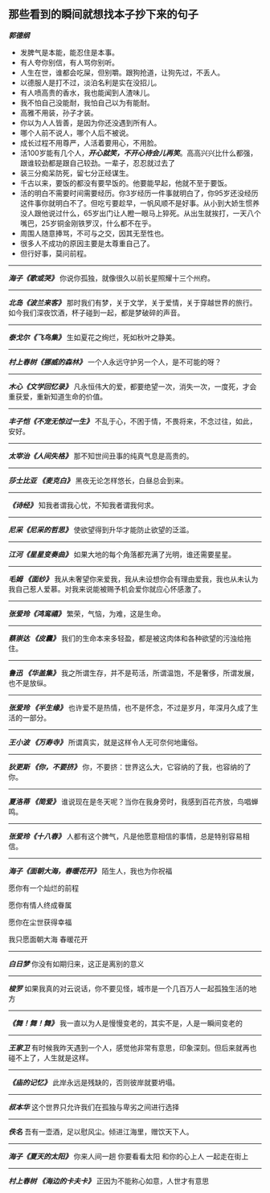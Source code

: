 ## 那些看到的瞬间就想找本子抄下来的句子

***郭德纲***
* 发脾气是本能，能忍住是本事。
* 有人夸你别信，有人骂你别听。
* 人生在世，谁都会吃屎，但别嚼。跟狗抢道，让狗先过，不丢人。
* 以德服人是打不过，淡泊名利是实在没招儿。
* 有人喷高贵的香水，我也能闻到人渣味儿。
* 我不怕自己没能耐，我怕自己以为有能耐。
* 高雅不用装，孙子才装。
* 你以为人人皆善，是因为你还没遇到所有人。
* 哪个人前不说人，哪个人后不被说。
* 成长过程不用尊严，人活着要用心，不用脸。
* 活100岁能有几个人，***开心就笑，不开心待会儿再笑***。高高兴兴比什么都强，跟谁较劲都是跟自己较劲。一辈子，忍忍就过去了
* 装三分痴呆防死，留七分正经谋生。
* 千古以来，要饭的都没有要早饭的。他要能早起，他就不至于要饭。
* 活的明白不需要时间需要经历。你3岁经历一件事就明白了，你95岁还没经历这件事你就明白不了。但吃亏要趁早，一帆风顺不是好事。从小到大娇生惯养没人跟他说过什么，65岁出门让人瞪一眼马上猝死。从出生就挨打，一天八个嘴巴，25岁铜金刚铁罗汉，什么都不在乎。
* 周围人随意捧骂，不可与之交，因其无至性也。
* 很多人不成功的原因主要是太尊重自己了。
* 但行好事，莫问前程。

---

***海子《歌或哭》***
你说你孤独，就像很久以前长星照耀十三个州府。

---
***北岛《波兰来客》***
那时我们有梦，关于文学，关于爱情，关于穿越世界的旅行。如今我们深夜饮酒，杯子碰到一起，都是梦破碎的声音。

---

***泰戈尔《飞鸟集》***
生如夏花之绚烂，死如秋叶之静美。

---

***村上春树《挪威的森林》***
一个人永远守护另一个人，是不可能的呀？

---

***木心《文学回忆录》***
凡永恒伟大的爱，都要绝望一次，消失一次，一度死，才会重获爱，重新知道生命的价值。

---

***丰子恺《不宠无惊过一生》***
不乱于心，不困于情，不畏将来，不念过往，如此，安好。

---

***太宰治《人间失格》***
那不知世间丑事的纯真气息是高贵的。

---

***莎士比亚 《麦克白》***
黑夜无论怎样悠长，白昼总会到来。

---

***《诗经》***
知我者谓我心忧，不知我者谓我何求。

---

***尼采《尼采的哲思》***
使欲望得到升华才能防止欲望的泛滥。

---

***江河《星星变奏曲》***
如果大地的每个角落都充满了光明，谁还需要星星。

---

***毛姆 《面纱》***
我从未奢望你来爱我，我从未设想你会有理由爱我，我也从未认为我自己惹人爱慕。对我来说能被赐予机会爱你就应心怀感激了。

---

***张爱玲《鸿鸾禧》***
繁荣，气恼，为难，这是生命。

---

***蔡崇达 《皮囊》***
我们的生命本来多轻盈，都是被这肉体和各种欲望的污浊给拖住。

---

***鲁迅 《华盖集》***
我之所谓生存，并不是苟活，所谓温饱，不是奢侈，所谓发展，也不是放纵。

---

***张爱玲 《半生缘》***
也许爱不是热情，也不是怀念，不过是岁月，年深月久成了生活的一部分。

---

***王小波 《万寿寺》***
所谓真实，就是这样令人无可奈何地庸俗。

---

***狄更斯 《你，不要挤》***
你，不要挤：世界这么大，它容纳的了我，也容纳的了你。

---

***夏洛蒂 《简爱》***
谁说现在是冬天呢？当你在我身旁时，我感到百花齐放，鸟唱蝉鸣。

---

***张爱玲《十八春》***
人都有这个脾气，凡是他愿意相信的事情，总是特别容易相信。

---

***海子《面朝大海，春暖花开》***
陌生人，我也为你祝福

愿你有一个灿烂的前程

愿你有情人终成眷属

愿你在尘世获得幸福

我只愿面朝大海 春暖花开

---

***白日梦***
你没有如期归来，这正是离别的意义

---

***梭罗***
如果我真的对云说话，你不要见怪，城市是一个几百万人一起孤独生活的地方

---

***《舞！舞！舞》***
我一直以为人是慢慢变老的，其实不是，人是一瞬间变老的

---

***王家卫***
有时候我昨天遇到一个人，感觉他非常有意思，印象深刻。但后来就再也碰不上了，人生就是这样。

---

***《庙的记忆》***
此岸永远是残缺的，否则彼岸就要坍塌。

---

***叔本华***
这个世界只允许我们在孤独与卑劣之间进行选择

---
***佚名***
吾有一壶酒，足以慰风尘。倾进江海里，赠饮天下人。

---
***海子《夏天的太阳》***
你来人间一趟 你要看看太阳 和你的心上人 一起走在街上

---

***村上春树 《海边的卡夫卡》***
正因为不能称心如意，人世才有意思
